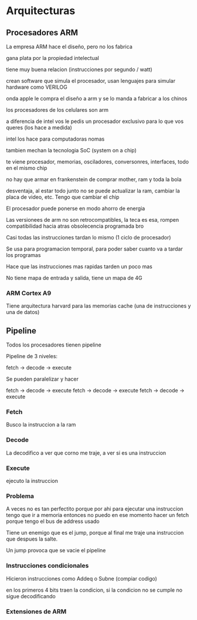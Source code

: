 # Arquitecturas

## Procesadores ARM

La empresa ARM hace el diseño, pero no los fabrica

gana plata por la propiedad intelectual

tiene muy buena relacion (instrucciones por segundo / watt)

crean software que simula el procesador, usan lenguajes para simular hardware como VERILOG

onda apple le compra el diseño a arm y se lo manda a fabricar a los chinos

los procesadores de los celulares son arm

a diferencia de intel vos le pedis un procesador exclusivo para lo que vos queres
(los hace a medida)

intel los hace para computadoras nomas

tambien mechan la tecnologia SoC (system on a chip)

te viene procesador, memorias, osciladores, conversonres, interfaces, todo en el mismo chip

no hay que armar en frankenstein de comprar mother, ram y toda la bola

desventaja, al estar todo junto no se puede actualizar la ram, cambiar la placa de video, etc. Tengo que cambiar el chip

El procesador puede ponerse en modo ahorro de energia

Las versionees de arm no son retrocompatibles, la teca es esa, rompen compatibilidad hacia atras
obsolecencia programada bro

Casi todas las instrucciones tardan lo mismo (1 ciclo de procesador)

Se usa para programacion temporal, para poder saber cuanto va a tardar los programas

Hace que las instrucciones mas rapidas tarden un poco mas

No tiene mapa de entrada y salida, tiene un mapa de 4G

### ARM Cortex A9

Tiene arquitectura harvard para las memorias cache (una de instrucciones y una de datos)

## Pipeline

Todos los procesadores tienen pipeline

Pipeline de 3 niveles:

fetch -> decode -> execute

Se pueden paralelizar y hacer 

fetch -> decode -> execute
        fetch -> decode -> execute
                fetch -> decode -> execute

### Fetch

Busco la instruccion a la ram

### Decode

La decodifico a ver que corno me traje, a ver si es una instruccion

### Execute

ejecuto la instruccion


### Problema

A veces no es tan perfectito porque por ahi para ejecutar una instruccion tengo que ir a memoria entonces no puedo en ese momento hacer un fetch porque tengo el bus de address usado 

Tiene un enemigo que es el jump, porque al final me traje una instruccion que despues la salte.

Un jump provoca que se vacie el pipeline

### Instrucciones condicionales

Hicieron instrucciones como Addeq o Subne (compiar codigo)

en los primeros 4 bits traen la condicion, si la condicion no se cumple no sigue decodificando 

### Extensiones de ARM